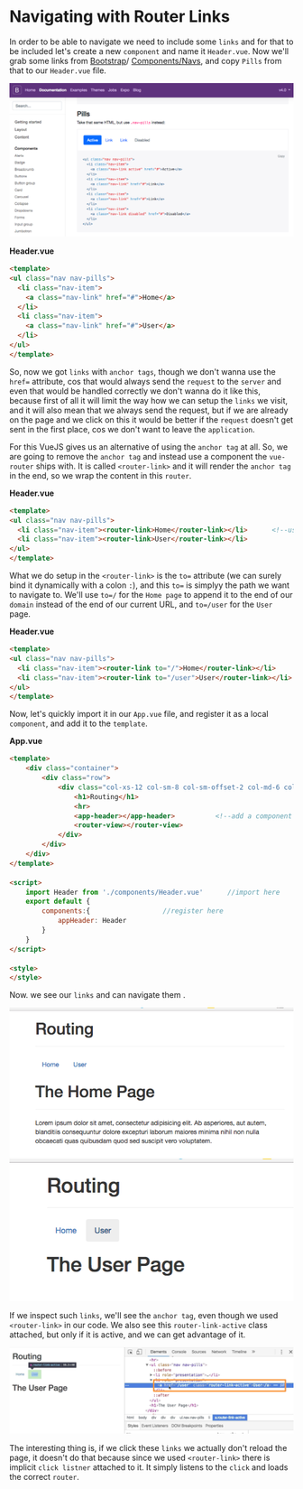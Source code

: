 # Navigating with Router Links

In order to be able to navigate we need to include some `links` and for that to be included let's create a new `component` and name it `Header.vue`. Now we'll grab some links from [Bootstrap](https://getbootstrap.com/)/ [Components/Navs](https://getbootstrap.com/docs/4.0/components/navs/), and copy `Pills` from that to our `Header.vue` file. 

![bootstrap-pills](../bootstrap-pills.png)

**Header.vue**

```html
<template>
<ul class="nav nav-pills">
  <li class="nav-item">
    <a class="nav-link" href="#">Home</a>
  </li>
  <li class="nav-item">
    <a class="nav-link" href="#">User</a>
  </li>
</ul>
</template>
```
So, now we got `links` with `anchor tags`, though we don't wanna use the `href=` attribute, cos that would always send the `request` to the `server` and even that would be handled correctly we don't wanna do it like this, because first of all it will limit the way how we can setup the `links` we visit, and it will also mean that we always send the request, but if we are already on the page and we click on this it would be better if the `request` doesn't get sent in the first place, cos we don't want to leave the `application`. 

For this VueJS gives us an alternative of using the `anchor tag` at all. So, we are going to remove the `anchor tag` and instead use a component the `vue-router` ships with. It is called `<router-link>` and it will render the `anchor tag` in the end, so we wrap the content in this `router`. 

**Header.vue**

```html
<template>
<ul class="nav nav-pills">
  <li class="nav-item"><router-link>Home</router-link></li>      <!--use router-link-->
  <li class="nav-item"><router-link>User</router-link></li>
</ul>
</template>
```

What we do setup in the `<router-link>` is the `to=` attribute (we can surely bind it dynamically with a colon `:`), and this `to=` is simplyy the path we want to navigate to. We'll use `to=/` for the `Home page` to append it to the end of our `domain` instead of the end of our current URL, and `to=/user` for the `User` page. 

**Header.vue**

```html
<template>
<ul class="nav nav-pills">
  <li class="nav-item"><router-link to="/">Home</router-link></li>      <!--use "to" attribute to show the path-->
  <li class="nav-item"><router-link to="/user">User</router-link></li>
</ul>
</template>
```
Now, let's quickly import it in our `App.vue` file, and register it as a local `component`, and add it to the `template`. 

**App.vue**

```html
<template>
    <div class="container">
        <div class="row">
            <div class="col-xs-12 col-sm-8 col-sm-offset-2 col-md-6 col-md-offset-3">
                <h1>Routing</h1>
                <hr>
                <app-header></app-header>          <!--add a component to the template-->
                <router-view></router-view>  
            </div>
        </div>
    </div>
</template>

<script>
    import Header from './components/Header.vue'      //import here 
    export default {
        components:{                  //register here 
            appHeader: Header
        }
    }
</script>

<style>
</style>
``` 

Now. we see our `links` and can navigate them .

![router-links](../router-links.png)
![router-links2](../router-links2.png)

If we inspect such `links`, we'll see the `anchor tag`, even though we used `<router-link>` in our code. We also see this `router-link-active` class attached, but only if it is active, and we can get advantage of it. 

![anchor-tag-replaced](../anchor-tag-replaced.png)

The interesting thing is, if we click these `links` we actually don't reload the page, it doesn't do that because since we used `<router-link>` there is implicit `click listner` attached to it. It simply listens to the `click` and loads the correct `router`. 